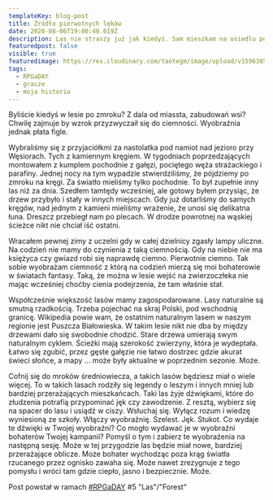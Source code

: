 ```yaml
---
templateKey: blog-post
title: Źródło pierwotnych lęków
date: 2020-08-06T19:00:48.619Z
description: Las nie straszy już jak kiedyś. Sam mieszkam na osiedlu pod lasem, całe rodziny chodzą tam na spacer. Dzieci bez opiekunów jeżdżą po nim na rowerach, spacerują, budują szałasy. To nie las Starego Świata, nie puszcze Północy. Te lasy, to zupełnie inna bajka.
featuredpost: false
visible: true
featuredimage: https://res.cloudinary.com/taotegm/image/upload/v1596385702/taotegm/rpg_lfwb37.jpg
tags:
  - RPGaDAY
  - gracze
  - moja historia
---
```

Byliście kiedyś w lesie po zmroku? Z dala od miassta, zabudowań wsi? Chwilę zajmuje by wzrok przyzwyczaił się do ciemności. Wyobraźnia jednak płata figle.

Wybraliśmy się z przyjaciółkmi za nastolatka pod namiot nad jezioro przy Węsiorach. Tych z kamiennym kręgiem. W tygodniach poprzedzających montowałem z kumplem pochodnie z gałęzi, pociętego węża strażackiego i parafiny. Jednej nocy na tym wypadzie stwierdziliśmy, że pójdziemy po zmroku na kręgi. Za światło mieliśmy tylko pochodnie. To był zupełnie inny las niż za dnia. Szedłem tamtędy wcześniej, ale gotowy byłem przysiąc, że drzew przybyło i stały w innych miejscach. Gdy już dotarliśmy do samych kręgów, nad jednym z kamieni mieliśmy wrażenie, że unosi się delikatna łuna. Dreszcz przebiegł nam po plecach. W drodze powrotnej na wąskiej ścieżce nikt nie chciał iść ostatni.

Wracałem pewnej zimy z uczelni gdy w całej dzielnicy zgasły lampy uliczne. Na codzień nie mamy do czynienia z taką ciemnością. Gdy na niebie nie ma księżyca czy gwiazd robi się naprawdę ciemno. Pierwotnie ciemno. Tak sobie wyobrażam ciemność z którą na codzień mierzą się moi bohaterowie w światach fantasy. Taką, że można w lesie wejść na zwierzoczłeka nie mając wcześniej choćby cienia podejrzenia, że tam właśnie stał.

Współcześnie większość lasów mamy zagospodarowane. Lasy naturalne są smutną rzadkością. Trzeba pojechać na skraj Polski, pod wschodnią granicę. Wikipedia powie wam, że ostatnim naturalnym lasem w naszym regionie jest Puszcza Białowieska. W takim lesie nikt nie dba by między drzewami dało się swobodnie chodzić. Stare drzewa umierają swym naturalnym cyklem. Ścieżki mają szerokość zwierzyny, która je wydeptała. Łatwo się zgubić, przez gęste gałęzie nie łatwo dostrzec gdzie akurat świeci słońce, a mapy ... może były aktualne w poprzednim sezonie. Może.

Cofnij się do mroków średniowiecza, a takich lasów będziesz miał o wiele więcej. To w takich lasach rodziły się legendy o leszym i innych mniej lub bardziej przerażających mieszkańcach. Taki las żyje dźwiękami, które do złudzenia potrafią przypominać jęk czy zawodzenie. Z resztą, wybierz się na spacer do lasu i usiądź w ciszy. Wsłuchaj się. Wyłącz rozum i wiedzę wyniesioną ze szkoły. Włączy wyobraźnię. Szelest. Jęk. Stukot. Co wydaje te dźwięki w Twojej wyobraźni? Co mogło wydawać je w wyobraźni bohaterów Twojej kampanii? Pomyśl o tym i zabierz te wyobrażenia na następną sesję. Może w tej przygodzie las będzie miał nowe, bardziej przerażające oblicze. Może bohater wychodząc poza krąg światła rzucanego przez ognisko zawaha się. Może nawet zrezygnuje z tego pomysłu i wróci tam gdzie ciepło, jasno i bezpiecznie. Może.

Post powstał w ramach [\#RPGaDAY](https://www.autocratik.com/2020/06/announcing-rpgaday2020.html) #5 "Las"/"Forest"